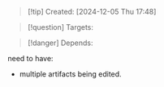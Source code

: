 
>[!tip] Created: [2024-12-05 Thu 17:48]

>[!question] Targets: 

>[!danger] Depends: 

need to have:
- multiple artifacts being edited.